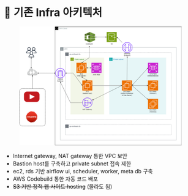 # 🌲 기존 Infra 아키텍처

<figure><img src="../.gitbook/assets/image (3).png" alt=""><figcaption></figcaption></figure>

* Internet gateway, NAT gateway 통한 VPC 보안
* Bastion host를 구축하고 private subnet 접속 제한
* ec2, rds 기반 airflow ui, scheduler, worker, meta db 구축
* AWS Codebuild 통한 자동 코드 배포
* ~~S3 기반 정적 웹 사이트 hosting~~ (몰라도 됨)
